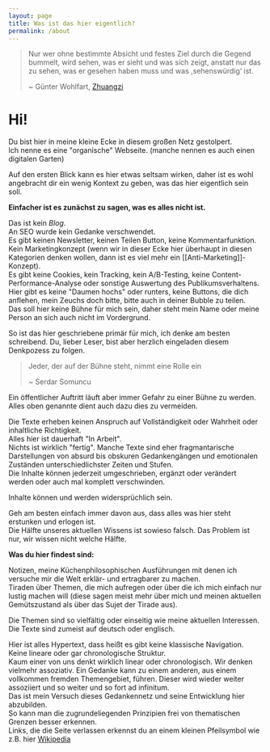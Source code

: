 ```yaml
---
layout: page
title: Was ist das hier eigentlich?
permalink: /about
---
```


> Nur wer ohne bestimmte Absicht und festes Ziel durch die Gegend bummelt, wird sehen, was er sieht und was sich zeigt, anstatt nur das zu sehen, was er gesehen haben muss und was ,sehenswürdig‘ ist. 
>
> ~ Günter Wohlfart, [Zhuangzi](http://guenter-wohlfart.de/Docs/Zhuangzi.pdf)

# Hi!

Du bist hier in meine kleine Ecke in diesem großen Netz gestolpert.  
Ich nenne es eine "organische" Webseite.  (manche nennen es auch einen digitalen Garten)

Auf den ersten Blick kann es hier etwas seltsam wirken, daher ist es wohl angebracht dir ein wenig Kontext zu geben, was das hier eigentlich sein soll.  

**Einfacher ist es zunächst zu sagen, was es alles nicht ist.**  

Das ist kein *Blog*.  
An SEO wurde kein Gedanke verschwendet.  
Es gibt keinen Newsletter, keinen Teilen Button, keine Kommentarfunktion.  
Kein Marketingkonzept (wenn wir in dieser Ecke hier überhaupt in diesen Kategorien denken wollen, dann ist es viel mehr ein [[Anti-Marketing]]-Konzept).  
Es gibt keine Cookies, kein Tracking, kein A/B-Testing, keine Content-Performance-Analyse oder sonstige Auswertung des Publikumsverhaltens.  
Hier gibt es keine "Daumen hochs" oder runters, keine Buttons, die dich anflehen, mein Zeuchs doch bitte, bitte auch in deiner Bubble zu teilen.  
Das soll hier keine Bühne für mich sein, daher steht mein Name oder meine Person an sich auch nicht im Vordergrund.  

So ist das hier geschriebene primär für mich, ich denke am besten schreibend.  Du, lieber Leser, bist aber herzlich eingeladen diesem Denkpozess zu folgen.  


> Jeder, der auf der Bühne steht, nimmt eine Rolle ein
>
> ~ Serdar Somuncu 

Ein öffentlicher Auftritt läuft aber immer Gefahr zu einer Bühne zu werden.  
Alles oben genannte dient auch dazu dies zu vermeiden.  

Die Texte erheben keinen Anspruch auf Vollständigkeit oder Wahrheit oder inhaltliche Richtigkeit.  
Alles hier ist dauerhaft "In Arbeit".  
Nichts ist wirklich "fertig".  Manche Texte sind eher fragmantarische Darstellungen von absurd bis obskuren Gedankengängen und emotionalen Zuständen unterschiedlichster Zeiten und Stufen.  
Die Inhalte können jederzeit umgeschrieben, ergänzt oder verändert werden oder auch mal komplett verschwinden.  

Inhalte können und werden widersprüchlich sein.  

Geh am besten einfach immer davon aus, dass alles was hier steht erstunken und erlogen ist.  
Die Hälfte unseres aktuellen Wissens ist sowieso falsch.  Das Problem ist nur, wir wissen nicht welche Hälfte.  

**Was du hier findest sind:**  

Notizen, meine Küchenphilosophischen Ausführungen mit denen ich versuche mir die Welt erklär- und ertragbarer zu machen.  
Tiraden über Themen, die mich aufregen oder über die ich mich einfach nur lustig machen will (diese sagen meist mehr über mich und meinen aktuellen Gemütszustand als über das Sujet der Tirade aus).  

Die Themen sind so vielfältig oder einseitig wie meine aktuellen Interessen.  
Die Texte sind zumeist auf deutsch oder englisch.  

Hier ist alles Hypertext, dass heißt es gibt keine klassische Navigation.  Keine lineare oder gar chronologische Struktur.  
Kaum einer von uns denkt wirklich linear oder chronologisch.  Wir denken vielmehr assoziativ.  Ein Gedanke kann zu einem anderen, aus einem vollkommen fremden Themengebiet, führen.  Dieser wird wieder weiter assoziiert und so weiter und so fort ad infinitum.  
Das ist mein Versuch dieses Gedankennetz und seine Entwicklung hier abzubilden.  
So kann man die zugrundeliegenden Prinzipien frei von thematischen Grenzen besser erkennen.  
Links, die die Seite verlassen erkennst du an einem kleinen Pfeilsymbol wie z.B. hier [Wikipedia](https://www.wikipedia.de/)

<!--
Im heutigen Internet, dem großen weltweiten Netz, ist Kommunikation zwar allgegenwärtig, doch eine echte Konversation ein radikaler Akt.   
Wenn du also radikal mit mir in einen Dialog treten möchtest, schick mir einfach eine (mittlerweile schon altmodisch anmutende) E-Mail <Mailadresse>
-->


